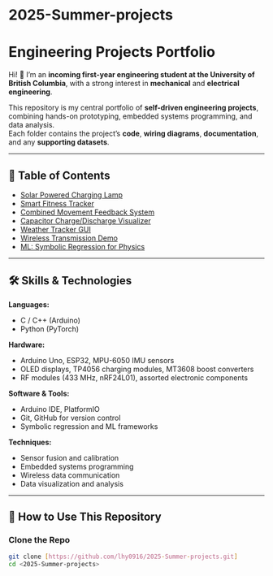 # 2025-Summer-projects
# Engineering Projects Portfolio

Hi! 👋 I’m an **incoming first-year engineering student at the University of British Columbia**, with a strong interest in **mechanical** and **electrical engineering**.  

This repository is my central portfolio of **self-driven engineering projects**, combining hands-on prototyping, embedded systems programming, and data analysis.  
Each folder contains the project’s **code**, **wiring diagrams**, **documentation**, and any **supporting datasets**.

---

## 📂 Table of Contents

- [Solar Powered Charging Lamp](Solar-Powered-Charging-Lamp/README.md)  
- [Smart Fitness Tracker](smart-fitness-tracker/README.md)  
- [Combined Movement Feedback System](combined-movement-system/README.md)  
- [Capacitor Charge/Discharge Visualizer](capacitor-visualizer/README.md)  
- [Weather Tracker GUI](weather-tracker-gui/README.md)  
- [Wireless Transmission Demo](wireless-transmission-demo/README.md)  
- [ML: Symbolic Regression for Physics](ml-physics-long-range/README.md)  

---

## 🛠 Skills & Technologies

**Languages:**  
- C / C++ (Arduino)
- Python (PyTorch)

**Hardware:**  
- Arduino Uno, ESP32, MPU-6050 IMU sensors  
- OLED displays, TP4056 charging modules, MT3608 boost converters  
- RF modules (433 MHz, nRF24L01), assorted electronic components

**Software & Tools:**  
- Arduino IDE, PlatformIO  
- Git, GitHub for version control  
- Symbolic regression and ML frameworks

**Techniques:**  
- Sensor fusion and calibration  
- Embedded systems programming  
- Wireless data communication  
- Data visualization and analysis  

---

## 📖 How to Use This Repository

### Clone the Repo
```bash
git clone [https://github.com/lhy0916/2025-Summer-projects.git]
cd <2025-Summer-projects>
